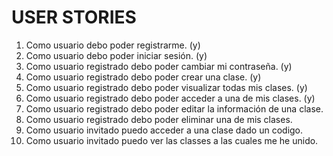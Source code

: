 # USER STORIES

1. Como usuario debo poder registrarme. (y)
2. Como usuario debo poder iniciar sesión. (y)
3. Como usuario registrado debo poder cambiar mi contraseña. (y)
4. Como usuario registrado debo poder crear una clase. (y)
5. Como usuario registrado debo poder visualizar todas mis clases. (y)
6. Como usuario registrado debo poder acceder a una de mis clases. (y)
7. Como usuario registrado debo poder editar la información de una clase.
8. Como usuario registrado debo poder eliminar una de mis clases.
9. Como usuario invitado puedo acceder a una clase dado un codigo.
10. Como usuario invitado puedo ver las classes a las cuales me he unido.